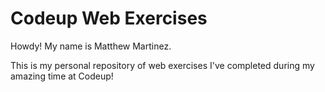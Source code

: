 # Codeup Web Exercises

Howdy!
My name is Matthew Martinez.

This is my personal repository of web exercises I've completed during my amazing time at Codeup!